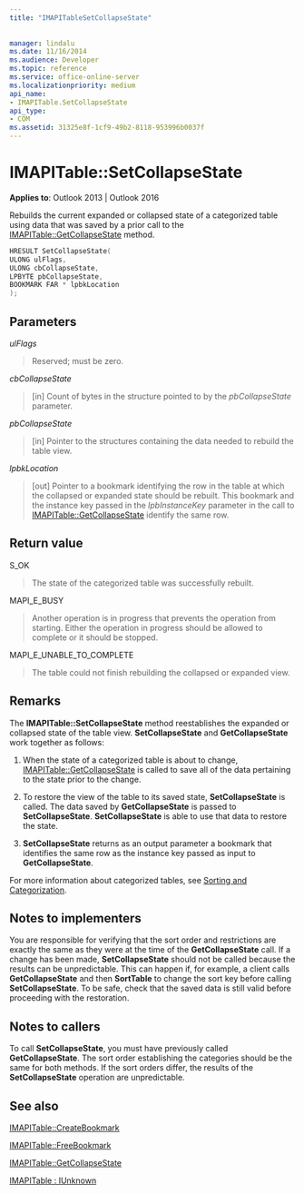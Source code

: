```yaml
---
title: "IMAPITableSetCollapseState"
 
 
manager: lindalu
ms.date: 11/16/2014
ms.audience: Developer
ms.topic: reference
ms.service: office-online-server
ms.localizationpriority: medium
api_name:
- IMAPITable.SetCollapseState
api_type:
- COM
ms.assetid: 31325e8f-1cf9-49b2-8118-953996b0037f
---
```


# IMAPITable::SetCollapseState

  
  
**Applies to**: Outlook 2013 | Outlook 2016 
  
Rebuilds the current expanded or collapsed state of a categorized table using data that was saved by a prior call to the [IMAPITable::GetCollapseState](imapitable-getcollapsestate.md) method. 
  
```cpp
HRESULT SetCollapseState(
ULONG ulFlags,
ULONG cbCollapseState,
LPBYTE pbCollapseState,
BOOKMARK FAR * lpbkLocation
);
```

## Parameters

 _ulFlags_
  
> Reserved; must be zero.
    
 _cbCollapseState_
  
> [in] Count of bytes in the structure pointed to by the  _pbCollapseState_ parameter. 
    
 _pbCollapseState_
  
> [in] Pointer to the structures containing the data needed to rebuild the table view.
    
 _lpbkLocation_
  
> [out] Pointer to a bookmark identifying the row in the table at which the collapsed or expanded state should be rebuilt. This bookmark and the instance key passed in the _lpbInstanceKey_ parameter in the call to [IMAPITable::GetCollapseState](imapitable-getcollapsestate.md) identify the same row. 
    
## Return value

S_OK 
  
> The state of the categorized table was successfully rebuilt.
    
MAPI_E_BUSY 
  
> Another operation is in progress that prevents the operation from starting. Either the operation in progress should be allowed to complete or it should be stopped.
    
MAPI_E_UNABLE_TO_COMPLETE 
  
> The table could not finish rebuilding the collapsed or expanded view.
    
## Remarks

The **IMAPITable::SetCollapseState** method reestablishes the expanded or collapsed state of the table view. **SetCollapseState** and **GetCollapseState** work together as follows: 
  
1. When the state of a categorized table is about to change, [IMAPITable::GetCollapseState](imapitable-getcollapsestate.md) is called to save all of the data pertaining to the state prior to the change. 
    
2. To restore the view of the table to its saved state, **SetCollapseState** is called. The data saved by **GetCollapseState** is passed to **SetCollapseState**. **SetCollapseState** is able to use that data to restore the state. 
    
3. **SetCollapseState** returns as an output parameter a bookmark that identifies the same row as the instance key passed as input to **GetCollapseState**.
    
For more information about categorized tables, see [Sorting and Categorization](sorting-and-categorization.md). 
  
## Notes to implementers

You are responsible for verifying that the sort order and restrictions are exactly the same as they were at the time of the **GetCollapseState** call. If a change has been made, **SetCollapseState** should not be called because the results can be unpredictable. This can happen if, for example, a client calls **GetCollapseState** and then **SortTable** to change the sort key before calling **SetCollapseState**. To be safe, check that the saved data is still valid before proceeding with the restoration. 
  
## Notes to callers

To call **SetCollapseState**, you must have previously called **GetCollapseState**. The sort order establishing the categories should be the same for both methods. If the sort orders differ, the results of the **SetCollapseState** operation are unpredictable. 
  
## See also



[IMAPITable::CreateBookmark](imapitable-createbookmark.md)
  
[IMAPITable::FreeBookmark](imapitable-freebookmark.md)
  
[IMAPITable::GetCollapseState](imapitable-getcollapsestate.md)
  
[IMAPITable : IUnknown](imapitableiunknown.md)

